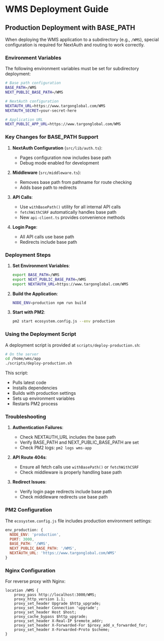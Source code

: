 # WMS Deployment Guide

## Production Deployment with BASE_PATH

When deploying the WMS application to a subdirectory (e.g., `/WMS`), special configuration is required for NextAuth and routing to work correctly.

### Environment Variables

The following environment variables must be set for subdirectory deployment:

```bash
# Base path configuration
BASE_PATH=/WMS
NEXT_PUBLIC_BASE_PATH=/WMS

# NextAuth configuration
NEXTAUTH_URL=https://www.targonglobal.com/WMS
NEXTAUTH_SECRET=your-secret-here

# Application URL
NEXT_PUBLIC_APP_URL=https://www.targonglobal.com/WMS
```

### Key Changes for BASE_PATH Support

1. **NextAuth Configuration** (`src/lib/auth.ts`):
   - Pages configuration now includes base path
   - Debug mode enabled for development

2. **Middleware** (`src/middleware.ts`):
   - Removes base path from pathname for route checking
   - Adds base path to redirects

3. **API Calls**:
   - Use `withBasePath()` utility for all internal API calls
   - `fetchWithCSRF` automatically handles base path
   - New `api-client.ts` provides convenience methods

4. **Login Page**:
   - All API calls use base path
   - Redirects include base path

### Deployment Steps

1. **Set Environment Variables**:
   ```bash
   export BASE_PATH=/WMS
   export NEXT_PUBLIC_BASE_PATH=/WMS
   export NEXTAUTH_URL=https://www.targonglobal.com/WMS
   ```

2. **Build the Application**:
   ```bash
   NODE_ENV=production npm run build
   ```

3. **Start with PM2**:
   ```bash
   pm2 start ecosystem.config.js --env production
   ```

### Using the Deployment Script

A deployment script is provided at `scripts/deploy-production.sh`:

```bash
# On the server
cd /home/wms/app
./scripts/deploy-production.sh
```

This script:
- Pulls latest code
- Installs dependencies
- Builds with production settings
- Sets up environment variables
- Restarts PM2 process

### Troubleshooting

1. **Authentication Failures**:
   - Check NEXTAUTH_URL includes the base path
   - Verify BASE_PATH and NEXT_PUBLIC_BASE_PATH are set
   - Check PM2 logs: `pm2 logs wms-app`

2. **API Route 404s**:
   - Ensure all fetch calls use `withBasePath()` or `fetchWithCSRF`
   - Check middleware is properly handling base path

3. **Redirect Issues**:
   - Verify login page redirects include base path
   - Check middleware redirects use base path

### PM2 Configuration

The `ecosystem.config.js` file includes production environment settings:

```javascript
env_production: {
  NODE_ENV: 'production',
  PORT: 3000,
  BASE_PATH: '/WMS',
  NEXT_PUBLIC_BASE_PATH: '/WMS',
  NEXTAUTH_URL: 'https://www.targonglobal.com/WMS'
}
```

### Nginx Configuration

For reverse proxy with Nginx:

```nginx
location /WMS {
    proxy_pass http://localhost:3000/WMS;
    proxy_http_version 1.1;
    proxy_set_header Upgrade $http_upgrade;
    proxy_set_header Connection 'upgrade';
    proxy_set_header Host $host;
    proxy_cache_bypass $http_upgrade;
    proxy_set_header X-Real-IP $remote_addr;
    proxy_set_header X-Forwarded-For $proxy_add_x_forwarded_for;
    proxy_set_header X-Forwarded-Proto $scheme;
}
```